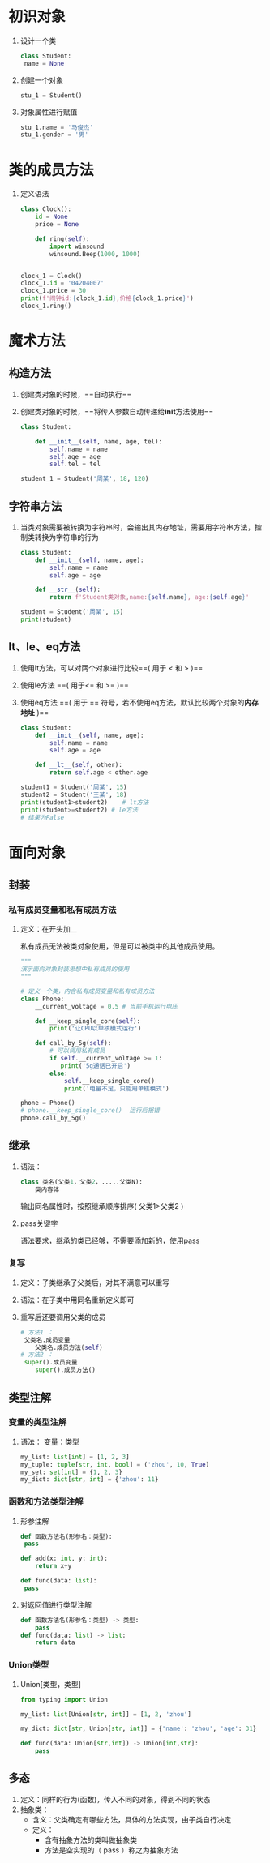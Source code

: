 # 初识对象

1. 设计一个类

   ```python
   class Student:
   	name = None
   ```

   

2. 创建一个对象

   ```python
   stu_1 = Student()
   ```



3. 对象属性进行赋值

   ```python
   stu_1.name = '马俊杰'
   stu_1.gender = '男'
   ```



# 类的成员方法

1. 定义语法

   ```python
   class Clock():
       id = None
       price = None
   
       def ring(self):
           import winsound
           winsound.Beep(1000, 1000)
   
   
   clock_1 = Clock()
   clock_1.id = '04204007'
   clock_1.price = 30
   print(f'闹钟id:{clock_1.id},价格{clock_1.price}')
   clock_1.ring()
   ```






# 魔术方法

## 构造方法

1. 创建类对象的时候，==自动执行==

2. 创建类对象的时候，==将传入参数自动传递给**init**方法使用==

   ```python
   class Student:
   
       def __init__(self, name, age, tel):
           self.name = name
           self.age = age
           self.tel = tel
   
   student_1 = Student('周某', 18, 120)
   ```

## 字符串方法

1. 当类对象需要被转换为字符串时，会输出其内存地址，需要用字符串方法，控制类转换为字符串的行为

   ```python
   class Student:
       def __init__(self, name, age):
           self.name = name
           self.age = age
   
       def __str__(self):
           return f'Student类对象,name:{self.name}, age:{self.age}'
   
   student = Student('周某', 15)
   print(student)
   ```

## lt、le、eq方法

1. 使用lt方法，可以对两个对象进行比较==( 用于 < 和 > )==

2. 使用le方法 ==( 用于<= 和 >= )==

3. 使用eq方法 ==( 用于 == 符号，若不使用eq方法，默认比较两个对象的**内存地址** )==

   ```python
   class Student:
       def __init__(self, name, age):
           self.name = name
           self.age = age
   
       def __lt__(self, other):
           return self.age < other.age
   
   student1 = Student('周某', 15)
   student2 = Student('王某', 18)
   print(student1>student2)    # lt方法
   print(student>=student2)	# le方法
   # 结果为False
   ```



# 面向对象

##  封装

### 私有成员变量和私有成员方法

1. 定义：在开头加__

   私有成员无法被类对象使用，但是可以被类中的其他成员使用。

   ```python
   """
   演示面向对象封装思想中私有成员的使用
   """
   
   # 定义一个类，内含私有成员变量和私有成员方法
   class Phone:
       __current_voltage = 0.5 # 当前手机运行电压
   
       def __keep_single_core(self):
           print('让CPU以单核模式运行')
   
       def call_by_5g(self):
           # 可以调用私有成员
           if self.__current_voltage >= 1:
              print('5g通话已开启')
           else:
               self.__keep_single_core()
               print('电量不足，只能用单核模式')
   
   phone = Phone()
   # phone.__keep_single_core()  运行后报错
   phone.call_by_5g()
   ```



## 继承

1. 语法：

   ```python
   class 类名(父类1，父类2，.....父类N):
       类内容体
   ```

   输出同名属性时，按照继承顺序排序( 父类1>父类2 )

2. pass关键字

   语法要求，继承的类已经够，不需要添加新的，使用pass

### 复写

1. 定义：子类继承了父类后，对其不满意可以重写

2. 语法：在子类中用同名重新定义即可

3. 重写后还要调用父类的成员

   ```python
   # 方法1 ：
   	父类名.成员变量
       父类名.成员方法(self)
   # 方法2 ：
   	super().成员变量
       super().成员方法()
   ```

## 类型注解

### 变量的类型注解

1. 语法：	变量：类型

   ```python
   my_list: list[int] = [1, 2, 3]
   my_tuple: tuple[str, int, bool] = ('zhou', 10, True)
   my_set: set[int] = {1, 2, 3}
   my_dict: dict[str, int] = {'zhou': 11}
   ```


### 函数和方法类型注解

1. 形参注解

   ```python
   def 函数方法名(形参名：类型):
   	pass
   
   def add(x: int, y: int):
       return x+y
   
   def func(data: list):
   	pass
   ```

2. 对返回值进行类型注解

   ```python
   def 函数方法名(形参名：类型) -> 类型:
       pass
   def func(data: list) -> list:
       return data
   ```

### Union类型

1. Union[类型，类型]

   ```python
   from typing import Union
   
   my_list: list[Union[str, int]] = [1, 2, 'zhou']
   
   my_dict: dict[str, Union[str, int]] = {'name': 'zhou', 'age': 31}
   
   def func(data: Union[str,int]) -> Union[int,str]:
       pass
   ```

## 多态

1. 定义：同样的行为(函数)，传入不同的对象，得到不同的状态
2. 抽象类：
   - 含义：父类确定有哪些方法，具体的方法实现，由子类自行决定
   - 定义：
     - 含有抽象方法的类叫做抽象类
     - 方法是空实现的（ pass ）称之为抽象方法

